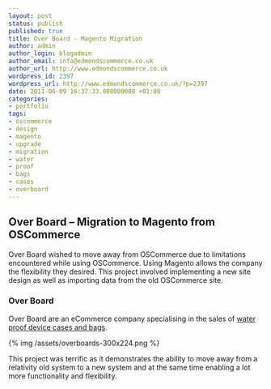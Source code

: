```yaml
---
layout: post
status: publish
published: true
title: Over Board - Magento Migration
author: admin
author_login: blogadmin
author_email: info@edmondscommerce.co.uk
author_url: http://www.edmondscommerce.co.uk
wordpress_id: 2397
wordpress_url: http://www.edmondscommerce.co.uk/?p=2397
date: 2011-06-09 16:37:33.000000000 +01:00
categories:
- portfolio
tags:
- oscommerce
- design
- magento
- upgrade
- migration
- water
- proof
- bags
- cases
- overboard
---
```

<h2>Over Board – Migration to Magento from OSCommerce</h2>

Over Board wished to move away from OSCommerce due to limitations encountered while using OSCommerce. Using Magento allows the company the flexibility they desired. This project involved implementing a new site design as well as importing data from the old OSCommerce site.

<h3>Over Board</h3>

Over Board are an eCommerce company specialising in the sales of <a href="http://www.over-board.co.uk/">water proof device cases and bags</a>.

{% img  /assets/overboards-300x224.png %}

This project was terrific as it demonstrates the ability to move away from a relativity old system to a new system and at the same time enabling a lot more functionality and flexibility.

